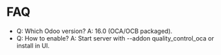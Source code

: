 # FAQ

- Q: Which Odoo version? A: 16.0 (OCA/OCB packaged).
- Q: How to enable? A: Start server with --addon quality_control_oca or install in UI.
